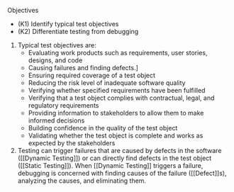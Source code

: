  Objectives
 - (K1) Identify typical test objectives
 - (K2) Differentiate testing from debugging


1) Typical test objectives are:
	- Evaluating work products such as requirements, user stories, designs, and code
	- Causing failures and finding defects.]
	- Ensuring required coverage of a test object
	- Reducing the risk level of inadequate software quality
	- Verifying whether specified requirements have been fulfilled
	- Verifying that a test object complies with contractual, legal, and regulatory requirements
	- Providing information to stakeholders to allow them to make informed decisions
	- Building confidence in the quality of the test object
	- Validating whether the test object is complete and works as expected by the stakeholders
2) Testing can trigger failures that are caused by defects in the software ([[Dynamic Testing]]) or can directly find defects in the test object ([[Static Testing]]).  When [[Dynamic Testing]] triggers a failure, debugging is concerned with finding causes of the failure ([[Defect]]s), analyzing the causes, and eliminating them.